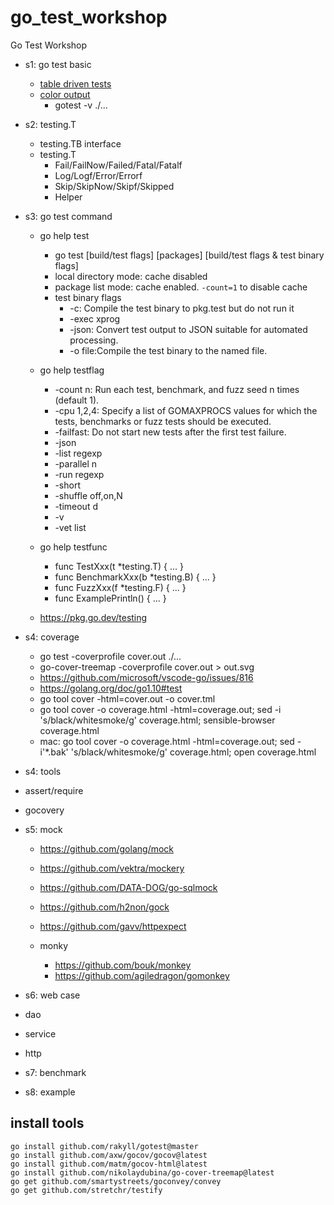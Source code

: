 # go_test_workshop
Go Test Workshop


- s1: go test basic
  - [table driven tests ](https://github.com/golang/go/wiki/TableDrivenTests)
  - [color output](https://github.com/rakyll/gotest)
    - gotest -v ./...

- s2: testing.T
  - testing.TB interface
  - testing.T
    - Fail/FailNow/Failed/Fatal/Fatalf
    - Log/Logf/Error/Errorf
    - Skip/SkipNow/Skipf/Skipped
    - Helper


- s3: go test command
  - go help test
    - go test [build/test flags] [packages] [build/test flags & test binary flags]
    - local directory mode: cache disabled
    - package list mode: cache enabled. `-count=1` to disable cache
    - test binary flags
      - -c:  Compile the test binary to pkg.test but do not run it
      - -exec xprog
      - -json: Convert test output to JSON suitable for automated processing.
      - -o file:Compile the test binary to the named file.

  - go help testflag
      - -count n: Run each test, benchmark, and fuzz seed n times (default 1).
      - -cpu 1,2,4: Specify a list of GOMAXPROCS values for which the tests, benchmarks or fuzz tests should be executed.
      - -failfast: Do not start new tests after the first test failure.
      - -json
      - -list regexp
      - -parallel n
      - -run regexp
      - -short
      - -shuffle off,on,N
      - -timeout d
      - -v
      - -vet list


  - go help testfunc
    - func TestXxx(t *testing.T) { ... }
    - func BenchmarkXxx(b *testing.B) { ... }
    - func FuzzXxx(f *testing.F) { ... }
    - func ExamplePrintln() { ... }

  - https://pkg.go.dev/testing

- s4: coverage
  - go test -coverprofile cover.out ./...
  - go-cover-treemap -coverprofile cover.out > out.svg
  - https://github.com/microsoft/vscode-go/issues/816
  - https://golang.org/doc/go1.10#test
  - go tool cover -html=cover.out -o cover.tml
  - go tool cover -o coverage.html -html=coverage.out; sed -i 's/black/whitesmoke/g' coverage.html; sensible-browser coverage.html
  - mac: go tool cover -o coverage.html -html=coverage.out; sed -i'*.bak' 's/black/whitesmoke/g' coverage.html; open coverage.html


- s4: tools
- assert/require
- gocovery

- s5: mock
  - https://github.com/golang/mock
  - https://github.com/vektra/mockery
  - https://github.com/DATA-DOG/go-sqlmock
  - https://github.com/h2non/gock
  - https://github.com/gavv/httpexpect

  - monky
    - https://github.com/bouk/monkey
    - https://github.com/agiledragon/gomonkey

- s6: web case
 - dao
 - service
 - http

- s7: benchmark

- s8: example




## install tools

```
go install github.com/rakyll/gotest@master
go install github.com/axw/gocov/gocov@latest
go install github.com/matm/gocov-html@latest
go install github.com/nikolaydubina/go-cover-treemap@latest
go get github.com/smartystreets/goconvey/convey
go get github.com/stretchr/testify
```